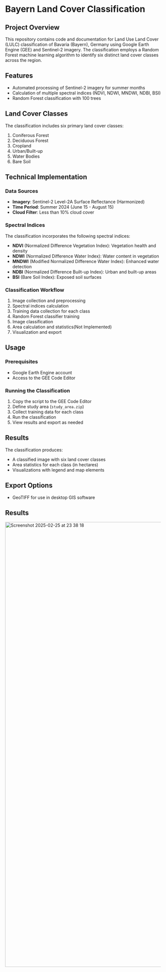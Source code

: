 # Bayern Land Cover Classification

## Project Overview

This repository contains code and documentation for Land Use Land Cover (LULC) classification of Bavaria (Bayern), Germany using Google Earth Engine (GEE) and Sentinel-2 imagery. The classification employs a Random Forest machine learning algorithm to identify six distinct land cover classes across the region.

## Features

- Automated processing of Sentinel-2 imagery for summer months
- Calculation of multiple spectral indices (NDVI, NDWI, MNDWI, NDBI, BSI)
- Random Forest classification with 100 trees


## Land Cover Classes

The classification includes six primary land cover classes:

1. Coniferous Forest
2. Deciduous Forest
3. Cropland
4. Urban/Built-up
5. Water Bodies
6. Bare Soil

## Technical Implementation

### Data Sources

- **Imagery**: Sentinel-2 Level-2A Surface Reflectance (Harmonized)
- **Time Period**: Summer 2024 (June 15 - August 15)
- **Cloud Filter**: Less than 10% cloud cover

### Spectral Indices

The classification incorporates the following spectral indices:

- **NDVI** (Normalized Difference Vegetation Index): Vegetation health and density
- **NDWI** (Normalized Difference Water Index): Water content in vegetation
- **MNDWI** (Modified Normalized Difference Water Index): Enhanced water detection
- **NDBI** (Normalized Difference Built-up Index): Urban and built-up areas
- **BSI** (Bare Soil Index): Exposed soil surfaces

### Classification Workflow

1. Image collection and preprocessing
2. Spectral indices calculation
3. Training data collection for each class
4. Random Forest classifier training
5. Image classification
6. Area calculation and statistics(Not Implemented)
7. Visualization and export

## Usage

### Prerequisites

- Google Earth Engine account
- Access to the GEE Code Editor

### Running the Classification

1. Copy the script to the GEE Code Editor
2. Define study area (`study_area.zip`)
3. Collect training data for each class
4. Run the classification
5. View results and export as needed

## Results

The classification produces:

- A classified image with six land cover classes
- Area statistics for each class (in hectares)
- Visualizations with legend and map elements

## Export Options

- GeoTIFF for use in desktop GIS software
## Results

<img width="1440" alt="Screenshot 2025-02-25 at 23 38 18" src="https://github.com/user-attachments/assets/87fb6141-0523-4b27-a2be-7b98fd7794c6" />


